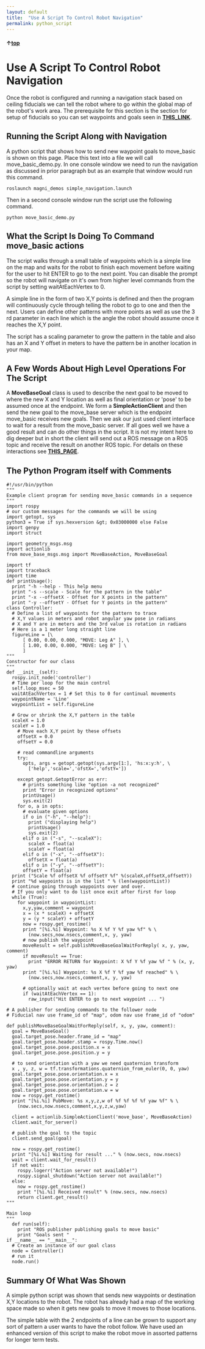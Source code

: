 ```yaml
---
layout: default
title:  "Use A Script To Control Robot Navigation"
permalink: python_script
---
```


#### &uarr;[top](https://ubiquityrobotics.github.io/learn/)

# Use A Script To Control Robot Navigation
Once the robot is configured and running a navigation stack based on ceiling
fiducials we can tell the robot where to go within the global map of the robot's
work area. The prerequisite for this section is the section for setup of fiducials
so you can set waypoints and goals seen in
[**THIS_LINK**](https://learn.ubiquityrobotics.com/fiducials).

## Running the Script Along with Navigation
A python script that shows how to send new waypoint goals to move_basic is
shown on this page. Place this text into a file we will call move_basic_demo.py.
In one console window we need to run the navigation as discussed in prior
paragraph but as an example that window would run this command.

    roslaunch magni_demos simple_navigation.launch

Then in a second console window run the script use the following command.

    python move_basic_demo.py

## What the Script Is Doing To Command move_basic actions
The script walks through a small table of waypoints which is a simple line on
the map and waits for the robot to finish each movement before waiting for the
user to hit ENTER to go to the next point. You can disable the prompt so the
robot will navigate on it's own from higher level commands from the script by
setting waitAtEachVertex to 0.

A simple line in the form of two X,Y points is defined and then the program will
continuously cycle through telling the robot to go to one and then the next.
Users can define other patterns with more points as well as use the 3 rd
parameter in each line which is the angle the robot should assume once it
reaches the X,Y point.

The script has a scaling parameter to grow the pattern in the table and also has
an X and Y offset in meters to have the pattern be in another location in your
map.

## A Few Words About High Level Operations For The Script
A **MoveBaseGoal** class is used to describe the next goal to be moved to where
the new X and Y location as well as final orientation or 'pose' to be assumed
once at the endpoint. We form a **SimpleActionClient** and then send the new
goal to the move_base server which is the endpoint move_basic receives new
goals. Then we ask our just used client interface to wait for a result from the
move_basic server. If all goes well we have a good result and can do other
things in the script.
It is not my intent here to dig deeper but in short the client will send out a ROS
message on a ROS topic and receive the result on another ROS topic. For
details on these interactions see
[**THIS_PAGE**](http://wiki.ros.org/move_basic).

## The Python Program itself with Comments

```
#!/usr/bin/python
"""
Example client program for sending move_basic commands in a sequence
"""
import rospy
# our custom messages for the commands we will be using
import getopt, sys
python3 = True if sys.hexversion &gt; 0x03000000 else False
import genpy
import struct

import geometry_msgs.msg
import actionlib
from move_base_msgs.msg import MoveBaseAction, MoveBaseGoal

import tf
import traceback
import time
def printUsage():
  print "-h --help - This help menu
  print "-s --scale - Scale for the pattern in the table"
  print "-x --offsetX - Offset for X points in the pattern"
  print "-y --offsetY - Offset for Y points in the pattern"
class Controller:
  # Define a list of waypoints for the pattern to trace
  # X,Y values in meters and robot angular yaw pose in radians
  # X and Y are in meters and the 3rd value is rotation in radians
  # Here is a 1 meter long straight line
  figureLine = [\
      [ 0.00, 0.00, 0.000, "MOVE: Leg A" ], \
      [ 1.00, 0.00, 0.000, "MOVE: Leg B" ] \
      ]
"""
Constructor for our class
"""
def __init__(self):
  rospy.init_node('controller')
  # Time per loop for the main control
  self.loop_msec = 50
  waitAtEachVertex = 1 # Set this to 0 for continual movements
  waypointName = 'Line'
  waypointList = self.figureLine

  # Grow or shrink the X,Y pattern in the table
  scaleX = 1.0
  scaleY = 1.0
    # Move each X,Y point by these offsets
    offsetX = 0.0
    offsetY = 0.0

    # read commandline arguments
    try:
      opts, args = getopt.getopt(sys.argv[1:], 'hs:x:y:h', \
        ['help','scale=','ofstX=','ofstY='])

    except getopt.GetoptError as err:
      # prints something like "option -a not recognized"
      print "Error in recognized options"
      printUsage()
      sys.exit(2)
    for o, a in opts:
      # evaluate given options
      if o in ("-h", "--help"):
        print ("displaying help")
        printUsage()
        sys.exit(2)
      elif o in ("-s", "--scaleX"):
        scaleX = float(a)
        scaleY = float(a)
      elif o in ("-x", "--offsetX"):
        offsetX = float(a)
      elif o in ("-y", "--offsetY"):
      offsetY = float(a)
  print ("Scale %f offsetX %f offsetY %f" %(scaleX,offsetX,offsetY))
  print "%d waypoints is in the list " % (len(waypointList))
  # continue going through waypoints over and over.
  # If you only want to do list once exit after first for loop
  while (True):
    for waypoint in waypointList:
      x,y,yaw,comment = waypoint
      x = (x * scaleX) + offsetX
      y = (y * scaleY) + offsetY
      now = rospy.get_rostime()
      print "[%i.%i] Waypoint: %s X %f Y %f yaw %f" % \
        (now.secs,now.nsecs,comment,x, y, yaw)
      # now publish the waypoint
      moveResult = self.publishMoveBaseGoalWaitForReply( x, y, yaw, comment)
      if moveResult == True:
        print "ERROR RETURN for Waypoint: X %f Y %f yaw %f " % (x, y, yaw)
      print "[%i.%i] Waypoint: %s X %f Y %f yaw %f reached" % \
        (now.secs,now.nsecs,comment,x, y, yaw)

      # optionally wait at each vertex before going to next one
      if (waitAtEachVertex == 1):
        raw_input("Hit ENTER to go to next waypoint ... ")

# A publisher for sending commands to the follower node
# Fiducial nav use frame_id of "map", odom nav use frame_id of "odom"

def publishMoveBaseGoalWaitForReply(self, x, y, yaw, comment):
  goal = MoveBaseGoal()
  goal.target_pose.header.frame_id = "map"
  goal.target_pose.header.stamp = rospy.Time.now()
  goal.target_pose.pose.position.x = x
  goal.target_pose.pose.position.y = y

  # to send orientation with a yaw we need quaternion transform
  x , y, z, w = tf.transformations.quaternion_from_euler(0, 0, yaw)
  goal.target_pose.pose.orientation.x = x
  goal.target_pose.pose.orientation.y = y
  goal.target_pose.pose.orientation.z = z
  goal.target_pose.pose.orientation.w = w
  now = rospy.get_rostime()
  print "[%i.%i] PubMove: %s x,y,z,w of %f %f %f %f yaw %f" % \
    (now.secs,now.nsecs,comment,x,y,z,w,yaw)

  client = actionlib.SimpleActionClient('move_base', MoveBaseAction)
  client.wait_for_server()

  # publish the goal to the topic
  client.send_goal(goal)

  now = rospy.get_rostime()
  print "[%i.%i] Waiting for result ..." % (now.secs, now.nsecs)
  wait = client.wait_for_result()
  if not wait:
    rospy.logerr("Action server not available!")
    rospy.signal_shutdown("Action server not available!")
  else:
    now = rospy.get_rostime()
    print "[%i.%i] Received result" % (now.secs, now.nsecs)
    return client.get_result()
"""

Main loop
"""
  def run(self):
    print "ROS publisher publishing goals to move basic"
    print "Goals sent "
if __name__ == "__main__":
  # Create an instance of our goal class
  node = Controller()
  # run it
  node.run()
```
## Summary Of What Was Shown
A simple python script was shown that sends new waypoints or destination X,Y
locations to the robot. The robot has already had a map of the working space
made so when it gets new goals to move it moves to those locations.

The simple table with the 2 endpoints of a line can be grown to support any
sort of pattern a user wants to have the robot follow. We have used an
enhanced version of this script to make the robot move in assorted patterns for longer term tests.
